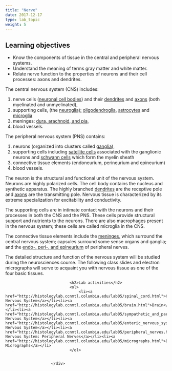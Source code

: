 ```yaml
---
title: "Nerve"
date: 2017-12-17
type: lab_topic
weight: 5
---
```

<div class="entrybody">
						<h2>Learning objectives</h2>


<ul>
<li>Know the components of tissue in the central and peripheral nervous systems.</li>
<li>Understand the meaning of terms gray matter and white matter.</li>
<li>Relate nerve function to the properties of neurons and their cell processes:  axons and dendrites.  </li>
</ul>




<p>The central nervous system (CNS) includes:</p>


<ol>
<li>nerve cells (<u>neuronal cell bodies</u>) and their <u>dendrites</u> and <u>axons</u> (both myelinated and unmyelinated),</li>
<li>supporting cells, (the <u>neuroglia):</u>  <u>oligodendroglia</u>, <u>astrocytes</u> and <u>microglia</u></li>
<li>meninges: <u>dura, arachnoid, and pia,</u></li>
<li>blood vessels.</li>
</ol>



<p>The peripheral nervous system (PNS) contains:</p>


<ol>
<li>neurons (organized into clusters called <u>ganglia</u>),  </li>
<li>supporting cells including <u>satellite cells</u> associated with the ganglionic neurons and <u>schwann cells</u> which form the myelin sheath</li>
<li>connective tissue elements (endoneurium, perineurium and epineurium)</li>
<li>blood vessels.</li>
</ol>



<p>The neuron is the structural and functional unit of the nervous system.  Neurons are highly polarized cells.  The cell body contains the nucleus and synthetic apparatus.  The highly branched <u>dendrites</u> are the receptive pole and <u>axons</u> are the transmitting pole. Nervous tissue is characterized by its extreme specialization for excitability and conductivity.</p>

<p>The supporting cells are in intimate contact with the neurons and their processes in both the <span class="caps">CNS </span>and the <span class="caps">PNS. </span> These cells provide structural support and nutrients to the neurons. There are also macrophages present in the nervous system; these cells are called microglia in the <span class="caps">CNS. </span></p>

<p>The connective tissue elements include the <u>meninges,</u> which surround the central nervous system; capsules surround some sense organs and ganglia; and the <u>endo-, peri-, and epineurium</u> of peripheral nerves.</p>

<p>The detailed structure and function of the nervous system will be studied during the neurosciences course.  The following class slides and electron micrographs will serve to acquaint you with nervous tissue as one of the four basic tissues.  </p>
						
						
							
								
								<h2>Lab activities</h2>
								<ol>
									<li><a href="http://histologylab.ccnmtl.columbia.edu/lab05/spinal_cord.html">Central Nervous System</a></li><li><a href="http://histologylab.ccnmtl.columbia.edu/lab05/brain.html">Brain</a></li><li><a href="http://histologylab.ccnmtl.columbia.edu/lab05/sympathetic_and_parasympathetic_systems.html">Peripheral Nervous System</a></li><li><a href="http://histologylab.ccnmtl.columbia.edu/lab05/enteric_nervous_system.html">Enteric Nervous System</a></li><li><a href="http://histologylab.ccnmtl.columbia.edu/lab05/peripheral_nerves.html">Peripheral Nervous System: Peripheral Nerves</a></li><li><a href="http://histologylab.ccnmtl.columbia.edu/lab05/micrographs.html">Electron Micrographs</a></li>
								</ol>
							
						
						</div>
